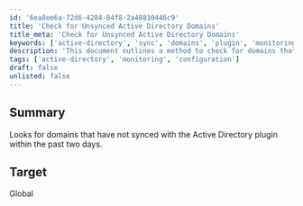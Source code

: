 ```yaml
---
id: '6ea8ee6a-72d6-4284-84f8-2a48810446c9'
title: 'Check for Unsynced Active Directory Domains'
title_meta: 'Check for Unsynced Active Directory Domains'
keywords: ['active-directory', 'sync', 'domains', 'plugin', 'monitoring']
description: 'This document outlines a method to check for domains that have not synced with the Active Directory plugin within the past two days, ensuring that all necessary domains are up-to-date and functioning correctly.'
tags: ['active-directory', 'monitoring', 'configuration']
draft: false
unlisted: false
---
```

## Summary

Looks for domains that have not synced with the Active Directory plugin within the past two days.

## Target

Global







